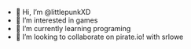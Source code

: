 - 👋 Hi, I’m @littlepunkXD
- 👀 I’m interested in games
- 🌱 I’m currently learning programing
- 💞️ I’m looking to collaborate on pirate.io! with srlowe

<!---
littlepunkXD/littlepunkXD is a ✨ special ✨ repository because its `README.md` (this file) appears on your GitHub profile.
You can click the Preview link to take a look at your changes.
--->
